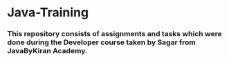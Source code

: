 # Java-Training
### This repository consists of assignments and tasks which were done during the Developer course taken by Sagar from JavaByKiran Academy.
